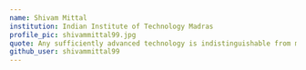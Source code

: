 ```yaml
---
name: Shivam Mittal
institution: Indian Institute of Technology Madras
profile_pic: shivammittal99.jpg
quote: Any sufficiently advanced technology is indistinguishable from magic
github_user: shivammittal99
---
```

